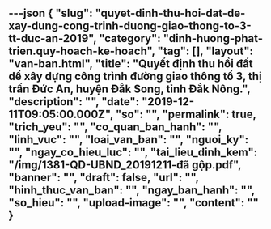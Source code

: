 ---json
{
    "slug": "quyet-dinh-thu-hoi-dat-de-xay-dung-cong-trinh-duong-giao-thong-to-3-tt-duc-an-2019",
    "category": "dinh-huong-phat-trien.quy-hoach-ke-hoach",
    "tag": [],
    "layout": "van-ban.html",
    "title": "Quyết định thu hồi đất dể xây dựng công trình đường giao thông tổ 3, thị trấn Đức An, huyện Đắk Song, tỉnh Đắk Nông.",
    "description": "",
    "date": "2019-12-11T09:05:00.000Z",
    "so": "",
    "permalink": true,
    "trich_yeu": "",
    "co_quan_ban_hanh": "",
    "linh_vuc": "",
    "loai_van_ban": "",
    "nguoi_ky": "",
    "ngay_co_hieu_luc": "",
    "tai_lieu_dinh_kem": "/img/1381-QD-UBND_20191211-đã gộp.pdf",
    "banner": "",
    "draft": false,
    "url": "",
    "hinh_thuc_van_ban": "",
    "ngay_ban_hanh": "",
    "so_hieu": "",
    "upload-image": "",
    "__content__": ""
}
---
